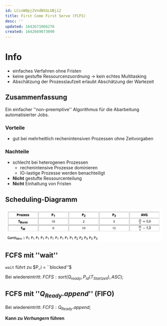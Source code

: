 ```yaml
---
id: LCssW0pj2VndNSGLGBji2
title: First Come First Serve (FCFS)
desc: ''
updated: 1642671066276
created: 1642669073090
---
```


# Info
- einfaches Verfahren ohne Fristen
- keine gestufte Ressourcenzuordnung -> kein echtes Multitasking
- Abschätzung der Prozesslaufzeit erlaubt Abschätzung der Wartezeit

## Zusammenfassung
Ein einfacher ''non-preemptive'' Algorithmus für die Abarbeitung automatisierter Jobs.

### Vorteile
- gut bei mehrheitlich rechenintensiven Prozessen ohne Zeitvorgaben

### Nachteile
- schlecht bei heterogenen Prozessen
    - rechenintensive Prozesse dominieren
    - IO-lastige Prozesse werden benachteiligt
- **Nicht** gestufte Ressourcenteilung
- **Nicht** Einhaltung von Fristen



## Scheduling-Diagramm

![FSFS_Scheduling](/assets/images/2022-01-20-09-59-03.png)


## FCFS mit ''wait''

`wait` führt zu $P_i = ``blocked''$

Bei wiedereintritt: $FCFS: sort(Q_{ready}, P_{id}(T_{Startzeit}), ASC);$

## FCFS mit ''$Q_{Ready}.append$'' (FIFO)

Bei wiedereintritt: $FCFS: Q_{Ready}.append;$

**Kann zu _Verhungern_ führen**
